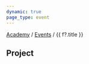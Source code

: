 ```yaml
---
dynamic: true
page_type: event
---
```


<script setup>
import ProjectCard from '../../projects/ProjectCard.vue'
import PartnerCard from '../../partners/PartnerCard.vue'
import EventSchedule from '../EventSchedule.vue'
import EventMedia from '../EventMedia.vue'
import EventDetails from '../EventDetails.vue'
import { useData } from 'vitepress'
const { params, frontmatter: f } = useData()
</script>

<a class="no-underline text-xl" href="/academy/">Academy</a>  / <a class="no-underline text-xl" href="/academy/events/">Events</a> / {{ f?.title }}

<EventDetails v-bind="f" />

<!-- @content -->

<youtube-embed v-if="f.youtube_video" :video="f.youtube_video"></youtube-embed>

<youtube-embed v-if="f.live_stream" :video="f.live_stream"></youtube-embed>

<EventSchedule :schedule="f?.schedule" />

<EventMedia class="mt-4" :media="f.media" />

## Project

<ProjectCard class="m-4 max-w-55ch" v-bind="f?.project" />

<!-- <pre class="text-xs">{{ frontmatter }}</pre> -->
